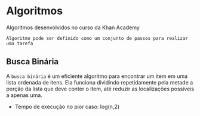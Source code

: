 # Algoritmos
Algoritmos desenvolvidos no curso da Khan Academy

`Algoritmo pode ser definido como um conjunto de passos para realizar uma tarefa`


## Busca Binária
A `busca binária` é um eficiente algoritmo para encontrar um item em uma lista ordenada de itens. Ela funciona dividindo repetidamente pela metade a porção da lista que deve conter o item, até reduzir as localizações possíveis a apenas uma.

* Tempo de execução no pior caso: log(n,2)
